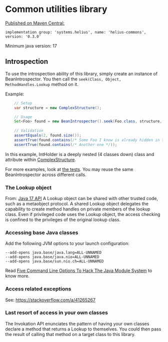 # Common utilities library
[Published on Maven Central:](https://central.sonatype.com/artifact/systems.helius/helius-commons)

```
implementation group: 'systems.helius', name: 'helius-commons', version: '0.3.0'
```


Minimum java version: 17
## Introspection
To use the introspection ability of this library, simply create an instance of BeanIntrospector.
You then call the `seek(Class, Object, MethodHandles.Lookup` method on it. 

Example:
```java
    // Setup
    var structure = new ComplexStructure();

    // Usage
    Set<Foo> found = new BeanIntrospector().seek(Foo.class, structure, MethodHandles.lookup());
    
    // Validation
    assertEquals(2, found.size());
    assertTrue(found.contains(/* Some Foo I know is already hidden in the object graph of the structure */));
    assertTrue(found.contains(/* Another one */));
```
In this example, IntHolder is a deeply nested (4 classes down) class and attribute within [ComplexStructure](https://github.com/SBeausoleil/helius-commons/blob/master/src/testFixtures/java/systems/helius/commons/types/ComplexStructure.java).


For more examples, look at [the tests](https://github.com/SBeausoleil/helius-commons/blob/master/src/test/java/systems/helius/commons/reflection/BeanIntrospectorTest.java).
You may reuse the same BeanIntrospector across different calls. 

### The Lookup object
From: [Java 17 API](https://docs.oracle.com/en/java/javase/17/docs/api/java.base/java/lang/invoke/MethodHandles.Lookup.html)
A Lookup object can be shared with other trusted code, such as a metaobject protocol.
A shared Lookup object delegates the capability to create method handles on private members of the lookup class.
Even if privileged code uses the Lookup object, the access checking is confined to the privileges of the original lookup class.

### Accessing base Java classes
Add the following JVM options to your launch configuration:
```
--add-opens java.base/java.lang=ALL-UNNAMED
--add-opens java.base/java.nio=ALL-UNNAMED
--add-opens java.base/sun.nio.ch=ALL-UNNAMED
```
Read [Five Command Line Options To Hack The Java Module System](https://nipafx.dev/five-command-line-options-hack-java-module-system/#Reflectively-Accessing-Internal-APIs-With--add-opens)
to know more.
### Access related exceptions
See: https://stackoverflow.com/a/41265267

### Last resort of access in your own classes
The Invokation API enunciates the pattern of having your own classes 
declare a method that returns a Lookup to themselves. You could then
pass the result of calling that method on a target class to this library.
